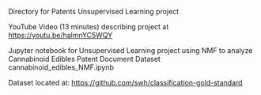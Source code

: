 Directory for Patents Unsupervised Learning project

YouTube Video (13 minutes) describing project at https://youtu.be/halmnYC5WQY 

Jupyter notebook for Unsupervised Learning project using NMF to analyze Cannabinoid Edibles Patent Document Dataset cannabinoid_edibles_NMF.ipynb  

Dataset located at: https://github.com/swh/classification-gold-standard
